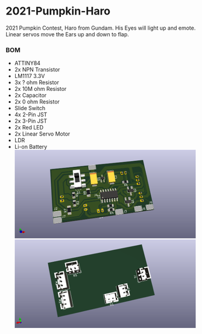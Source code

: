# 2021-Pumpkin-Haro

2021 Pumpkin Contest, Haro from Gundam. His Eyes will light up and emote. Linear servos move the Ears up and down to flap.
### BOM
* ATTINY84
* 2x NPN Transistor
* LM1117 3.3V
* 3x ? ohm Resistor
* 2x 10M ohm Resistor
* 2x Capacitor
* 2x 0 ohm Resistor
* Slide Switch
* 4x 2-Pin JST 
* 2x 3-Pin JST
* 2x Red LED
* 2x Linear Servo Motor
* LDR
* Li-on Battery
![PCB 3D](haropumpkinv2.png)
![PCB 3D Back](haropumpkinv2back.png)